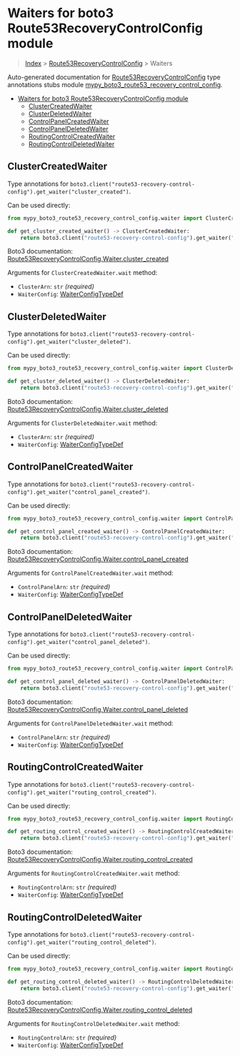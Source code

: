 # Waiters for boto3 Route53RecoveryControlConfig module

> [Index](..) > [Route53RecoveryControlConfig](.) > Waiters

Auto-generated documentation for
[Route53RecoveryControlConfig](https://boto3.amazonaws.com/v1/documentation/api/latest/reference/services/route53-recovery-control-config.html#Route53RecoveryControlConfig)
type annotations stubs module
[mypy_boto3_route53_recovery_control_config](https://pypi.org/project/mypy-boto3-route53-recovery-control-config/).

- [Waiters for boto3 Route53RecoveryControlConfig module](#waiters-for-boto3-route53recoverycontrolconfig-module)
  - [ClusterCreatedWaiter](#clustercreatedwaiter)
  - [ClusterDeletedWaiter](#clusterdeletedwaiter)
  - [ControlPanelCreatedWaiter](#controlpanelcreatedwaiter)
  - [ControlPanelDeletedWaiter](#controlpaneldeletedwaiter)
  - [RoutingControlCreatedWaiter](#routingcontrolcreatedwaiter)
  - [RoutingControlDeletedWaiter](#routingcontroldeletedwaiter)

## ClusterCreatedWaiter

Type annotations for
`boto3.client("route53-recovery-control-config").get_waiter("cluster_created")`.

Can be used directly:

```python
from mypy_boto3_route53_recovery_control_config.waiter import ClusterCreatedWaiter

def get_cluster_created_waiter() -> ClusterCreatedWaiter:
    return boto3.client("route53-recovery-control-config").get_waiter("cluster_created")
```

Boto3 documentation:
[Route53RecoveryControlConfig.Waiter.cluster_created](https://boto3.amazonaws.com/v1/documentation/api/latest/reference/services/route53-recovery-control-config.html#Route53RecoveryControlConfig.Waiter.ClusterCreated)

Arguments for `ClusterCreatedWaiter.wait` method:

- `ClusterArn`: `str` *(required)*
- `WaiterConfig`: [WaiterConfigTypeDef](./type_defs.md#waiterconfigtypedef)

## ClusterDeletedWaiter

Type annotations for
`boto3.client("route53-recovery-control-config").get_waiter("cluster_deleted")`.

Can be used directly:

```python
from mypy_boto3_route53_recovery_control_config.waiter import ClusterDeletedWaiter

def get_cluster_deleted_waiter() -> ClusterDeletedWaiter:
    return boto3.client("route53-recovery-control-config").get_waiter("cluster_deleted")
```

Boto3 documentation:
[Route53RecoveryControlConfig.Waiter.cluster_deleted](https://boto3.amazonaws.com/v1/documentation/api/latest/reference/services/route53-recovery-control-config.html#Route53RecoveryControlConfig.Waiter.ClusterDeleted)

Arguments for `ClusterDeletedWaiter.wait` method:

- `ClusterArn`: `str` *(required)*
- `WaiterConfig`: [WaiterConfigTypeDef](./type_defs.md#waiterconfigtypedef)

## ControlPanelCreatedWaiter

Type annotations for
`boto3.client("route53-recovery-control-config").get_waiter("control_panel_created")`.

Can be used directly:

```python
from mypy_boto3_route53_recovery_control_config.waiter import ControlPanelCreatedWaiter

def get_control_panel_created_waiter() -> ControlPanelCreatedWaiter:
    return boto3.client("route53-recovery-control-config").get_waiter("control_panel_created")
```

Boto3 documentation:
[Route53RecoveryControlConfig.Waiter.control_panel_created](https://boto3.amazonaws.com/v1/documentation/api/latest/reference/services/route53-recovery-control-config.html#Route53RecoveryControlConfig.Waiter.ControlPanelCreated)

Arguments for `ControlPanelCreatedWaiter.wait` method:

- `ControlPanelArn`: `str` *(required)*
- `WaiterConfig`: [WaiterConfigTypeDef](./type_defs.md#waiterconfigtypedef)

## ControlPanelDeletedWaiter

Type annotations for
`boto3.client("route53-recovery-control-config").get_waiter("control_panel_deleted")`.

Can be used directly:

```python
from mypy_boto3_route53_recovery_control_config.waiter import ControlPanelDeletedWaiter

def get_control_panel_deleted_waiter() -> ControlPanelDeletedWaiter:
    return boto3.client("route53-recovery-control-config").get_waiter("control_panel_deleted")
```

Boto3 documentation:
[Route53RecoveryControlConfig.Waiter.control_panel_deleted](https://boto3.amazonaws.com/v1/documentation/api/latest/reference/services/route53-recovery-control-config.html#Route53RecoveryControlConfig.Waiter.ControlPanelDeleted)

Arguments for `ControlPanelDeletedWaiter.wait` method:

- `ControlPanelArn`: `str` *(required)*
- `WaiterConfig`: [WaiterConfigTypeDef](./type_defs.md#waiterconfigtypedef)

## RoutingControlCreatedWaiter

Type annotations for
`boto3.client("route53-recovery-control-config").get_waiter("routing_control_created")`.

Can be used directly:

```python
from mypy_boto3_route53_recovery_control_config.waiter import RoutingControlCreatedWaiter

def get_routing_control_created_waiter() -> RoutingControlCreatedWaiter:
    return boto3.client("route53-recovery-control-config").get_waiter("routing_control_created")
```

Boto3 documentation:
[Route53RecoveryControlConfig.Waiter.routing_control_created](https://boto3.amazonaws.com/v1/documentation/api/latest/reference/services/route53-recovery-control-config.html#Route53RecoveryControlConfig.Waiter.RoutingControlCreated)

Arguments for `RoutingControlCreatedWaiter.wait` method:

- `RoutingControlArn`: `str` *(required)*
- `WaiterConfig`: [WaiterConfigTypeDef](./type_defs.md#waiterconfigtypedef)

## RoutingControlDeletedWaiter

Type annotations for
`boto3.client("route53-recovery-control-config").get_waiter("routing_control_deleted")`.

Can be used directly:

```python
from mypy_boto3_route53_recovery_control_config.waiter import RoutingControlDeletedWaiter

def get_routing_control_deleted_waiter() -> RoutingControlDeletedWaiter:
    return boto3.client("route53-recovery-control-config").get_waiter("routing_control_deleted")
```

Boto3 documentation:
[Route53RecoveryControlConfig.Waiter.routing_control_deleted](https://boto3.amazonaws.com/v1/documentation/api/latest/reference/services/route53-recovery-control-config.html#Route53RecoveryControlConfig.Waiter.RoutingControlDeleted)

Arguments for `RoutingControlDeletedWaiter.wait` method:

- `RoutingControlArn`: `str` *(required)*
- `WaiterConfig`: [WaiterConfigTypeDef](./type_defs.md#waiterconfigtypedef)
